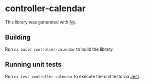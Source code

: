 # controller-calendar

This library was generated with [Nx](https://nx.dev).

## Building

Run `nx build controller-calendar` to build the library.

## Running unit tests

Run `nx test controller-calendar` to execute the unit tests via [Jest](https://jestjs.io).
